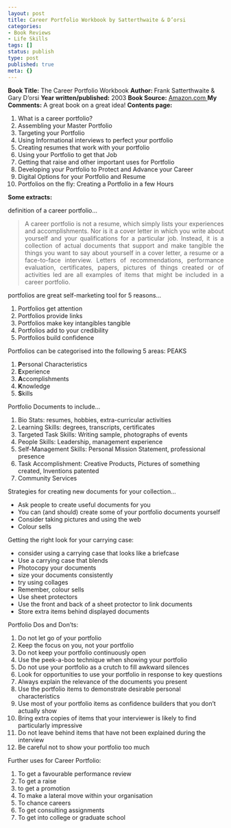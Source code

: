 ```yaml
---
layout: post
title: Career Portfolio Workbook by Satterthwaite & D’orsi
categories:
- Book Reviews
- Life Skills
tags: []
status: publish
type: post
published: true
meta: {}
---
```

<p class="item-body"><strong>Book Title:</strong> The Career Portfolio Workbook
<strong>Author: </strong>Frank Satterthwaite &amp; Gary D’orsi
<strong>Year written/published:</strong> 2003
<strong>Book Source:</strong> <a href="http://www.amazon.ca/Career-Portfolio-Workbook-Frank-Satterthwaite/dp/007140855X">Amazon.com
</a><strong>My Comments:</strong> A great book on a great idea!
<strong>Contents page:</strong>
<ol>
	<li>What is a career portfolio?</li>
	<li>Assembling your Master Portfolio</li>
	<li>Targeting your Portfolio</li>
	<li>Using Informational interviews to perfect your portfolio</li>
	<li>Creating resumes that work with your portfolio</li>
	<li>Using your Portfolio to get that Job</li>
	<li>Getting that raise and other important uses for Portfolio</li>
	<li>Developing your Portfolio to Protect and Advance your Career</li>
	<li>Digital Options for your Portfolio and Resume</li>
	<li>Portfolios on the fly: Creating a Portfolio in a few Hours</li>
</ol>
<strong>Some extracts:</strong>

definition of a career portfolio…
<blockquote>
<p align="justify">A career portfolio is not a resume, which simply lists your experiences and accomplishments. Nor is it a cover letter in which you write about yourself and your qualifications for a particular job. Instead, it is a collection of actual documents that support and make tangible the things you want to say about yourself in a cover letter, a resume or a face-to-face interview. Letters of recommendations, performance evaluation, certificates, papers, pictures of things created or of activities led are all examples of items that might be included in a career portfolio.</p>
</blockquote>
<p align="justify">portfolios are great self-marketing tool for 5 reasons…</p>

<ol>
	<li>Portfolios get attention</li>
	<li>Portfolios provide links</li>
	<li>Portfolios make key intangibles tangible</li>
	<li>Portfolios add to your credibility</li>
	<li>Portfolios build confidence</li>
</ol>
<p align="justify">Portfolios can be categorised into the following 5 areas: PEAKS</p>

<ol>
	<li><strong>P</strong>ersonal Characteristics</li>
	<li><strong>E</strong>xperience</li>
	<li><strong>A</strong>ccomplishments</li>
	<li><strong>K</strong>nowledge</li>
	<li><strong>S</strong>kills</li>
</ol>
<p align="justify">Portfolio Documents to include…</p>

<ol>
	<li>Bio Stats: resumes, hobbies, extra-curricular activities</li>
	<li>Learning Skills: degrees, transcripts, certificates</li>
	<li>Targeted Task Skills: Writing sample, photographs of events</li>
	<li>People Skills: Leadership, management experience</li>
	<li>Self-Management Skills: Personal Mission Statement, professional presence</li>
	<li>Task Accomplishment: Creative Products, Pictures of something created, Inventions patented</li>
	<li>Community Services</li>
</ol>
Strategies for creating new documents for your collection…
<ul>
	<li>Ask people to create useful documents for you</li>
	<li>You can (and should) create some of your portfolio documents yourself</li>
	<li>Consider taking pictures and using the web</li>
	<li>Colour sells</li>
</ul>
Getting the right look for your carrying case:
<ul>
	<li>consider using a carrying case that looks like a briefcase</li>
	<li>Use a carrying case that blends</li>
	<li>Photocopy your documents</li>
	<li>size your documents consistently</li>
	<li>try using collages</li>
	<li>Remember, colour sells</li>
	<li>Use sheet protectors</li>
	<li>Use the front and back of a sheet protector to link documents</li>
	<li>Store extra items behind displayed documents</li>
</ul>
Portfolio Dos and Don’ts:
<ol>
	<li>Do not let go of your portfolio</li>
	<li>Keep the focus on you, not your portfolio</li>
	<li>Do not keep your portfolio continuously open</li>
	<li>Use the peek-a-boo technique when showing your portfolio</li>
	<li>Do not use your portfolio as a crutch to fill awkward silences</li>
	<li>Look for opportunities to use your portfolio in response to key questions</li>
	<li>Always explain the relevance of the documents you present</li>
	<li>Use the portfolio items to demonstrate desirable personal characteristics</li>
	<li>Use most of your portfolio items as confidence builders that you don’t actually show</li>
	<li>Bring extra copies of items that your interviewer is likely to find particularly impressive</li>
	<li>Do not leave behind items that have not been explained during the interview</li>
	<li>Be careful not to show your portfolio too much</li>
</ol>
Further uses for Career Portfolio:
<ol>
	<li>To get a favourable performance review</li>
	<li>To get a raise</li>
	<li>to get a promotion</li>
	<li>To make a lateral move within your organisation</li>
	<li>To chance careers</li>
	<li>To get consulting assignments</li>
	<li>To get into college or graduate school</li>
</ol>
